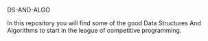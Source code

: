 DS-AND-ALGO

In this repository you will find some of the good Data Structures And Algorithms 
to start in the league of competitive programming.


